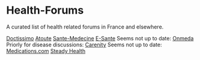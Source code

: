 # Health-Forums
A curated list of health related forums in France and elsewhere. 

[Doctissimo](https://www.doctissimo.fr/medicament-CEFALINE-HAUTH-AU-PARACETAMOL.htm)
[Atoute](https://www.atoute.org/dcforum/DCForumID5/4238.html)
[Sante-Medecine](https://sante.journaldesfemmes.fr/medicaments/paracetamol-actavis-10-mg-ml/medicament-68429807)
[E-Sante](https://www.e-sante.fr/dictionnaire-des-medicaments-tramadolparacetamol-arrow-375-mg325-mg-comprime-effervescent.634424.8028.html)
Seems not up to date: [Onmeda](https://www.onmeda.fr/forum/sant%C3%A9-g%C3%A9n%C3%A9rale/815734-effets-indesirables)
Priorly for disease discussions: [Carenity](https://www.carenity.com/forum/diabete-de-type-2/les-traitements-du-diabete/trop-de-diarrhees-avec-metformine-1000-3foisjour-43630)
Seems not up to date: [Medications.com](https://www.medications.com/search?q=paracetamol)
[Steady Health](https://www.steadyhealth.com/)
